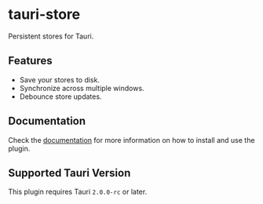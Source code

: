 # tauri-store

Persistent stores for Tauri.

## Features

- Save your stores to disk.
- Synchronize across multiple windows.
- Debounce store updates.

## Documentation

Check the [documentation](https://tb.dev.br/tauri-store/) for more information on how to install and use the plugin.

## Supported Tauri Version

This plugin requires Tauri `2.0.0-rc` or later.
